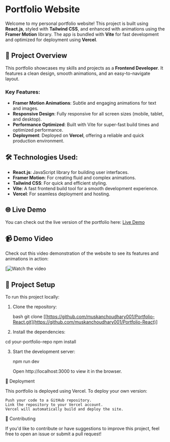 # Portfolio Website

Welcome to my personal portfolio website! This project is built using **React.js**, styled with **Tailwind CSS**, and enhanced with animations using the **Framer Motion** library. The app is bundled with **Vite** for fast development and optimized for deployment using **Vercel**.

## 🚀 Project Overview

This portfolio showcases my skills and projects as a **Frontend Developer**. It features a clean design, smooth animations, and an easy-to-navigate layout. 

### Key Features:
- **Framer Motion Animations**: Subtle and engaging animations for text and images.
- **Responsive Design**: Fully responsive for all screen sizes (mobile, tablet, and desktop).
- **Performance Optimized**: Built with Vite for super-fast build times and optimized performance.
- **Deployment**: Deployed on **Vercel**, offering a reliable and quick production environment.

## 🛠️ Technologies Used:
- **React.js**: JavaScript library for building user interfaces.
- **Framer Motion**: For creating fluid and complex animations.
- **Tailwind CSS**: For quick and efficient styling.
- **Vite**: A fast frontend build tool for a smooth development experience.
- **Vercel**: For seamless deployment and hosting.

## 🌐 Live Demo

You can check out the live version of the portfolio here: [Live Demo](https://muskanchoudhary.vercel.app/)

## 📹 Demo Video

Check out this video demonstration of the website to see its features and animations in action:

[![Watch the video]([https://youtu.be/your-demo-video-id](https://www.youtube.com/watch?v=TNr_ZJgYDCU))

## 📂 Project Setup

To run this project locally:

1. Clone the repository:

   bash
   git clone [[https://github.com/muskanchoudhary001/Portfolio-React.git](https://github.com/muskanchoudhary001/Portfolio-React)] 
   
2. Install the dependencies:

  cd your-portfolio-repo
  npm install

3. Start the development server:

    npm run dev

    Open http://localhost:3000 to view it in the browser.

🚀 Deployment

This portfolio is deployed using Vercel. To deploy your own version:

    Push your code to a GitHub repository.
    Link the repository to your Vercel account.
    Vercel will automatically build and deploy the site.

🤝 Contributing

If you'd like to contribute or have suggestions to improve this project, feel free to open an issue or submit a pull request!

